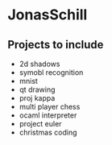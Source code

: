 # JonasSchill
## Projects to include
* 2d shadows
* symobl recognition
* mnist
* qt drawing
* proj kappa
* multi player chess
* ocaml interpreter
* project euler
* christmas coding
